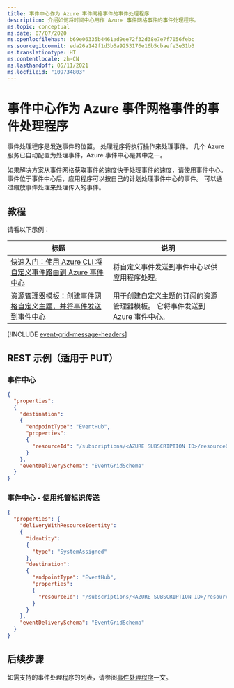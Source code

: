 ```yaml
---
title: 事件中心作为 Azure 事件网格事件的事件处理程序
description: 介绍如何将时间中心用作 Azure 事件网格事件的事件处理程序。
ms.topic: conceptual
ms.date: 07/07/2020
ms.openlocfilehash: b69e06335b4461ad9ee72f32d38e7e7f7056febc
ms.sourcegitcommit: eda26a142f1d3b5a9253176e16b5cbaefe3e31b3
ms.translationtype: HT
ms.contentlocale: zh-CN
ms.lasthandoff: 05/11/2021
ms.locfileid: "109734803"
---
```

# <a name="event-hub-as-an-event-handler-for-azure-event-grid-events"></a>事件中心作为 Azure 事件网格事件的事件处理程序
事件处理程序是发送事件的位置。 处理程序将执行操作来处理事件。 几个 Azure 服务已自动配置为处理事件，Azure 事件中心是其中之一。 

如果解决方案从事件网格获取事件的速度快于处理事件的速度，请使用事件中心。 事件位于事件中心后，应用程序可以按自己的计划处理事件中心的事件。 可以通过缩放事件处理来处理传入的事件。

## <a name="tutorials"></a>教程
请看以下示例： 

|标题  |说明  |
|---------|---------|
| [快速入门：使用 Azure CLI 将自定义事件路由到 Azure 事件中心](custom-event-to-eventhub.md) | 将自定义事件发送到事件中心以供应用程序处理。 |
| [资源管理器模板：创建事件网格自定义主题，并将事件发送到事件中心](https://github.com/Azure/azure-quickstart-templates/tree/master/quickstarts/microsoft.eventgrid/event-grid-event-hubs-handler)| 用于创建自定义主题的订阅的资源管理器模板。 它将事件发送到 Azure 事件中心。 |

[!INCLUDE [event-grid-message-headers](../../includes/event-grid-message-headers.md)]


## <a name="rest-examples-for-put"></a>REST 示例（适用于 PUT）


### <a name="event-hub"></a>事件中心

```json
{
  "properties": 
  {
    "destination": 
    {
      "endpointType": "EventHub",
      "properties": 
      {
        "resourceId": "/subscriptions/<AZURE SUBSCRIPTION ID>/resourceGroups/<RESOURCE GROUP NAME>/providers/Microsoft.EventHub/namespaces/<EVENT HUBS NAMESPACE NAME>/eventhubs/<EVENT HUB NAME>"
      }
    },
    "eventDeliverySchema": "EventGridSchema"
  }
}
```

### <a name="event-hub---delivery-with-managed-identity"></a>事件中心 - 使用托管标识传送

```json
{
  "properties": {
    "deliveryWithResourceIdentity": 
    {
      "identity": 
      {
        "type": "SystemAssigned"
      },
      "destination": 
      {
        "endpointType": "EventHub",
        "properties": 
        {
          "resourceId": "/subscriptions/<AZURE SUBSCRIPTION ID>/resourceGroups/<RESOURCE GROUP NAME>/providers/Microsoft.EventHub/namespaces/<EVENT HUBS NAMESPACE NAME>/eventhubs/<EVENT HUB NAME>"
        }
      }
    },
    "eventDeliverySchema": "EventGridSchema"
  }
}
```

## <a name="next-steps"></a>后续步骤
如需支持的事件处理程序的列表，请参阅[事件处理程序](event-handlers.md)一文。 
